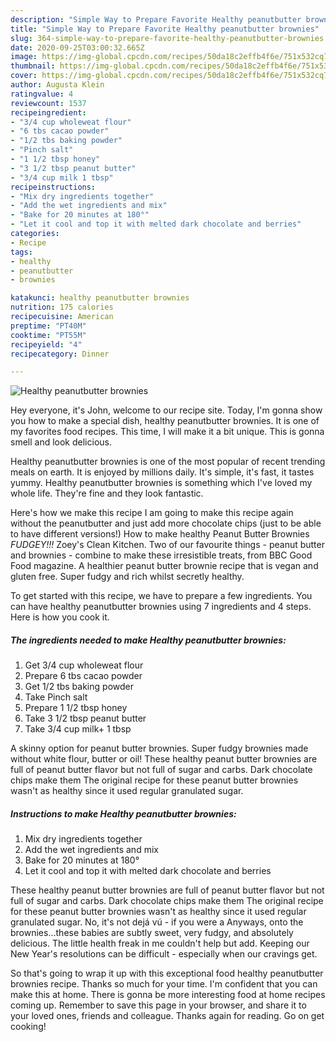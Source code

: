 ```yaml
---
description: "Simple Way to Prepare Favorite Healthy peanutbutter brownies"
title: "Simple Way to Prepare Favorite Healthy peanutbutter brownies"
slug: 364-simple-way-to-prepare-favorite-healthy-peanutbutter-brownies
date: 2020-09-25T03:00:32.665Z
image: https://img-global.cpcdn.com/recipes/50da18c2effb4f6e/751x532cq70/healthy-peanutbutter-brownies-recipe-main-photo.jpg
thumbnail: https://img-global.cpcdn.com/recipes/50da18c2effb4f6e/751x532cq70/healthy-peanutbutter-brownies-recipe-main-photo.jpg
cover: https://img-global.cpcdn.com/recipes/50da18c2effb4f6e/751x532cq70/healthy-peanutbutter-brownies-recipe-main-photo.jpg
author: Augusta Klein
ratingvalue: 4
reviewcount: 1537
recipeingredient:
- "3/4 cup wholeweat flour"
- "6 tbs cacao powder"
- "1/2 tbs baking powder"
- "Pinch salt"
- "1 1/2 tbsp honey"
- "3 1/2 tbsp peanut butter"
- "3/4 cup milk 1 tbsp"
recipeinstructions:
- "Mix dry ingredients together"
- "Add the wet ingredients and mix"
- "Bake for 20 minutes at 180°"
- "Let it cool and top it with melted dark chocolate and berries"
categories:
- Recipe
tags:
- healthy
- peanutbutter
- brownies

katakunci: healthy peanutbutter brownies 
nutrition: 175 calories
recipecuisine: American
preptime: "PT40M"
cooktime: "PT55M"
recipeyield: "4"
recipecategory: Dinner

---
```



![Healthy peanutbutter brownies](https://img-global.cpcdn.com/recipes/50da18c2effb4f6e/751x532cq70/healthy-peanutbutter-brownies-recipe-main-photo.jpg)

Hey everyone, it's John, welcome to our recipe site. Today, I'm gonna show you how to make a special dish, healthy peanutbutter brownies. It is one of my favorites food recipes. This time, I will make it a bit unique. This is gonna smell and look delicious.

Healthy peanutbutter brownies is one of the most popular of recent trending meals on earth. It is enjoyed by millions daily. It's simple, it's fast, it tastes yummy. Healthy peanutbutter brownies is something which I've loved my whole life. They're fine and they look fantastic.

Here&#39;s how we make this recipe I am going to make this recipe again without the peanutbutter and just add more chocolate chips (just to be able to have different versions!) How to make healthy Peanut Butter Brownies *FUDGEY!!!* Zoey&#39;s Clean Kitchen. Two of our favourite things - peanut butter and brownies - combine to make these irresistible treats, from BBC Good Food magazine. A healthier peanut butter brownie recipe that is vegan and gluten free. Super fudgy and rich whilst secretly healthy.


To get started with this recipe, we have to prepare a few ingredients. You can have healthy peanutbutter brownies using 7 ingredients and 4 steps. Here is how you cook it.

<!--inarticleads1-->

##### The ingredients needed to make Healthy peanutbutter brownies:

1. Get 3/4 cup wholeweat flour
1. Prepare 6 tbs cacao powder
1. Get 1/2 tbs baking powder
1. Take Pinch salt
1. Prepare 1 1/2 tbsp honey
1. Take 3 1/2 tbsp peanut butter
1. Take 3/4 cup milk+ 1 tbsp


A skinny option for peanut butter brownies. Super fudgy brownies made without white flour, butter or oil! These healthy peanut butter brownies are full of peanut butter flavor but not full of sugar and carbs. Dark chocolate chips make them The original recipe for these peanut butter brownies wasn&#39;t as healthy since it used regular granulated sugar. 

<!--inarticleads2-->

##### Instructions to make Healthy peanutbutter brownies:

1. Mix dry ingredients together
1. Add the wet ingredients and mix
1. Bake for 20 minutes at 180°
1. Let it cool and top it with melted dark chocolate and berries


These healthy peanut butter brownies are full of peanut butter flavor but not full of sugar and carbs. Dark chocolate chips make them The original recipe for these peanut butter brownies wasn&#39;t as healthy since it used regular granulated sugar. No, it&#39;s not dejá vú - if you were a Anyways, onto the brownies…these babies are subtly sweet, very fudgy, and absolutely delicious. The little health freak in me couldn&#39;t help but add. Keeping our New Year&#39;s resolutions can be difficult - especially when our cravings get. 

So that's going to wrap it up with this exceptional food healthy peanutbutter brownies recipe. Thanks so much for your time. I'm confident that you can make this at home. There is gonna be more interesting food at home recipes coming up. Remember to save this page in your browser, and share it to your loved ones, friends and colleague. Thanks again for reading. Go on get cooking!
